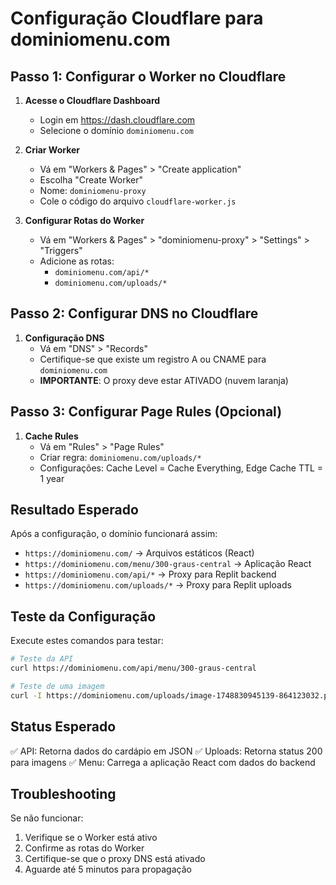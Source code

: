 # Configuração Cloudflare para dominiomenu.com

## Passo 1: Configurar o Worker no Cloudflare

1. **Acesse o Cloudflare Dashboard**
   - Login em https://dash.cloudflare.com
   - Selecione o domínio `dominiomenu.com`

2. **Criar Worker**
   - Vá em "Workers & Pages" > "Create application"
   - Escolha "Create Worker"
   - Nome: `dominiomenu-proxy`
   - Cole o código do arquivo `cloudflare-worker.js`

3. **Configurar Rotas do Worker**
   - Vá em "Workers & Pages" > "dominiomenu-proxy" > "Settings" > "Triggers"
   - Adicione as rotas:
     - `dominiomenu.com/api/*`
     - `dominiomenu.com/uploads/*`

## Passo 2: Configurar DNS no Cloudflare

1. **Configuração DNS**
   - Vá em "DNS" > "Records"
   - Certifique-se que existe um registro A ou CNAME para `dominiomenu.com`
   - **IMPORTANTE**: O proxy deve estar ATIVADO (nuvem laranja)

## Passo 3: Configurar Page Rules (Opcional)

1. **Cache Rules**
   - Vá em "Rules" > "Page Rules"
   - Criar regra: `dominiomenu.com/uploads/*`
   - Configurações: Cache Level = Cache Everything, Edge Cache TTL = 1 year

## Resultado Esperado

Após a configuração, o domínio funcionará assim:

- `https://dominiomenu.com/` → Arquivos estáticos (React)
- `https://dominiomenu.com/menu/300-graus-central` → Aplicação React
- `https://dominiomenu.com/api/*` → Proxy para Replit backend
- `https://dominiomenu.com/uploads/*` → Proxy para Replit uploads

## Teste da Configuração

Execute estes comandos para testar:

```bash
# Teste da API
curl https://dominiomenu.com/api/menu/300-graus-central

# Teste de uma imagem
curl -I https://dominiomenu.com/uploads/image-1748830945139-864123032.png
```

## Status Esperado

✅ API: Retorna dados do cardápio em JSON
✅ Uploads: Retorna status 200 para imagens
✅ Menu: Carrega a aplicação React com dados do backend

## Troubleshooting

Se não funcionar:
1. Verifique se o Worker está ativo
2. Confirme as rotas do Worker
3. Certifique-se que o proxy DNS está ativado
4. Aguarde até 5 minutos para propagação